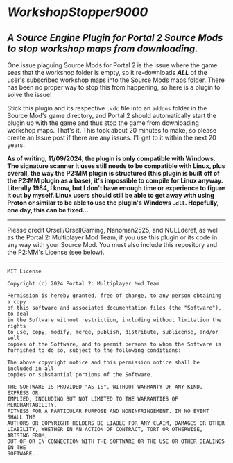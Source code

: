 # ***WorkshopStopper9000***

## ***A Source Engine Plugin for Portal 2 Source Mods to stop workshop maps from downloading.***

One issue plaguing Source Mods for Portal 2 is the issue where the game sees that the workshop folder is empty, so it re-downloads ***ALL*** of the user's subscribed workshop maps into the Source Mods maps folder. There has been no proper way to stop this from happening, so here is a plugin to solve the issue!

Stick this plugin and its respective `.vdc` file into an `addons` folder in the Source Mod's game directory, and Portal 2 should automatically start the plugin up with the game and thus stop the game from downloading workshop maps. That's it. This took about 20 minutes to make, so please create an Issue post if there are any issues. I'll get to it within the next 20 years.

**As of writing, 11/09/2024, the plugin is only compatible with Windows. The signature scanner it uses still needs to be compatible with Linux, plus overall, the way the P2:MM plugin is structured (this plugin is built off of the P2:MM plugin as a base), it's impossible to compile for Linux anyway. Literally 1984, I know, but I don't have enough time or experience to figure it out by myself. Linux users should still be able to get away with using Proton or similar to be able to use the plugin's Windows `.dll`. Hopefully, one day, this can be fixed...**

***
Please credit Orsell/OrsellGaming, Nanoman2525, and NULLderef, as well as the Portal 2: Multiplayer Mod Team, if you use this plugin or its code in any way with your Source Mod.
You must also include this repository and the P2:MM's License (see below).
***

```
MIT License

Copyright (c) 2024 Portal 2: Multiplayer Mod Team

Permission is hereby granted, free of charge, to any person obtaining a copy
of this software and associated documentation files (the "Software"), to deal
in the Software without restriction, including without limitation the rights
to use, copy, modify, merge, publish, distribute, sublicense, and/or sell
copies of the Software, and to permit persons to whom the Software is
furnished to do so, subject to the following conditions:

The above copyright notice and this permission notice shall be included in all
copies or substantial portions of the Software.

THE SOFTWARE IS PROVIDED "AS IS", WITHOUT WARRANTY OF ANY KIND, EXPRESS OR
IMPLIED, INCLUDING BUT NOT LIMITED TO THE WARRANTIES OF MERCHANTABILITY,
FITNESS FOR A PARTICULAR PURPOSE AND NONINFRINGEMENT. IN NO EVENT SHALL THE
AUTHORS OR COPYRIGHT HOLDERS BE LIABLE FOR ANY CLAIM, DAMAGES OR OTHER
LIABILITY, WHETHER IN AN ACTION OF CONTRACT, TORT OR OTHERWISE, ARISING FROM,
OUT OF OR IN CONNECTION WITH THE SOFTWARE OR THE USE OR OTHER DEALINGS IN THE
SOFTWARE.
```
